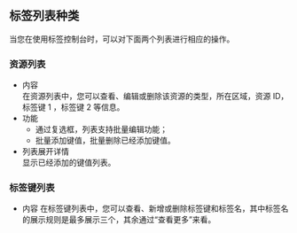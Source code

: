 ## 标签列表种类  
当您在使用标签控制台时，可以对下面两个列表进行相应的操作。

### 资源列表  
- 内容  
在资源列表中，您可以查看、编辑或删除该资源的类型，所在区域，资源 ID，标签键 1 ，标签键 2 等信息。
- 功能
	- 通过复选框，列表支持批量编辑功能；
	- 批量添加键值，批量删除已经添加键值。
- 列表展开详情  
显示已经添加的键值列表。

### 标签键列表  
- 内容
在标签键列表中，您可以查看、新增或删除标签键和标签名，其中标签名的展示规则是最多展示三个，其余通过“查看更多”来看。
